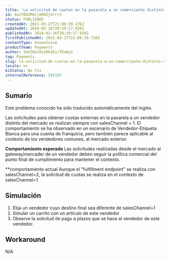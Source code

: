 ```yaml
---
title: 'La solicitud de cuotas en la pasarela a un comerciante distinto del mercado se realiza siempre con salesChannel = 1'
id: Xo2YO6ZM9Jj0ONZjXrrrJ
status: PUBLISHED
createdAt: 2022-03-27T21:08:39.176Z
updatedAt: 2024-02-16T20:29:17.920Z
publishedAt: 2024-02-16T20:29:17.920Z
firstPublishedAt: 2022-03-27T21:08:39.738Z
contentType: knownIssue
productTeam: Payments
author: 2mXZkbi0oi061KicTExNjo
tag: Payments
slug: la-solicitud-de-cuotas-en-la-pasarela-a-un-comerciante-distinto-del-mercado-se-realiza-siempre-con-saleschannel-1
locale: es
kiStatus: No Fix
internalReference: 391197
---
```


## Sumario

<div class="alert alert-info">
  <p>Este problema conocido ha sido traducido automáticamente del inglés.</p>
</div>


Las solicitudes para obtener cuotas externas en la pasarela a un vendedor distinto del mercado se realizan siempre con salesChannel = 1.
El comportamiento se ha observado en un escenario de Vendedor-Etiqueta Blanca para una cuenta de franquicia, pero también parece aplicable al contexto de los vendedores comunes, al mercado exterior.

**Comportamiento esperado**
Las solicitudes realizadas desde el mercado al gateway/mercader de un vendedor deben seguir la política comercial del punto final de cumplimiento para mantener el contexto.

**comportamiento actual
Aunque el "fulfillment endpoint" se realiza con salesChannel=2, la solicitud de cuotas se realiza en el contexto de salesChannel=1.



## Simulación



1. Elija un vendedor cuyo destino final sea diferente de salesChannel=1
2. Simular un carrito con un artículo de este vendedor
3. Observe la solicitud de pago a plazos que se hace al vendedor de este vendedor.




## Workaround


N/A


